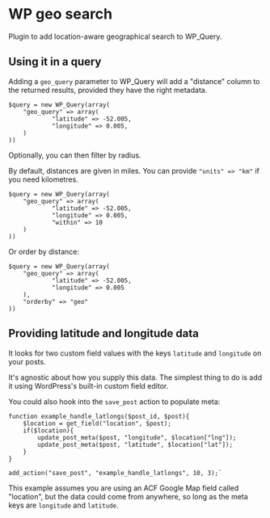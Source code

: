# WP geo search

Plugin to add location-aware geographical search to WP_Query.

## Using it in a query

Adding a `geo_query` parameter to WP_Query will add a "distance" column to the returned results, provided they have the right metadata.

```
$query = new WP_Query(array(
    "geo_query" => array(
            "latitude" => -52.005,
            "longitude" => 0.005,
    )
))
```

Optionally, you can then filter by radius.

By default, distances are given in miles. You can provide `"units" => "km"` if you need kilometres.

```
$query = new WP_Query(array(
    "geo_query" => array(
            "latitude" => -52.005,
            "longitude" => 0.005,
            "within" => 10
    )
))
```

Or order by distance:

```
$query = new WP_Query(array(
    "geo_query" => array(
            "latitude" => -52.005,
            "longitude" => 0.005
    ),
    "orderby" => "geo"
))
```

## Providing latitude and longitude data

It looks for two custom field values with the keys `latitude` and `longitude` on your posts.

It's agnostic about how you supply this data. The simplest thing to do is add it using WordPress's built-in custom field editor.

You could also hook into the `save_post` action to populate meta:

```
function example_handle_latlongs($post_id, $post){
    $location = get_field("location", $post);
    if($location){
        update_post_meta($post, "longitude", $location["lng"]);
        update_post_meta($post, "latitude", $location["lat"]);
    }
}

add_action("save_post", "example_handle_latlongs", 10, 3);`
```

This example assumes you are using an ACF Google Map field called "location", but the data could come from anywhere, so long as the meta keys are `longitude` and `latitude`.
